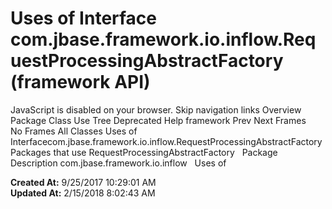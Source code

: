 # Uses of Interface com.jbase.framework.io.inflow.RequestProcessingAbstractFactory (framework   API)

JavaScript is disabled on your browser. Skip navigation links Overview Package Class Use Tree Deprecated Help framework Prev Next Frames No Frames All Classes Uses of Interfacecom.jbase.framework.io.inflow.RequestProcessingAbstractFactory Packages that use RequestProcessingAbstractFactory   Package Description com.jbase.framework.io.inflow   Uses of  

**Created At:** 9/25/2017 10:29:01 AM  
**Updated At:** 2/15/2018 8:02:43 AM  

